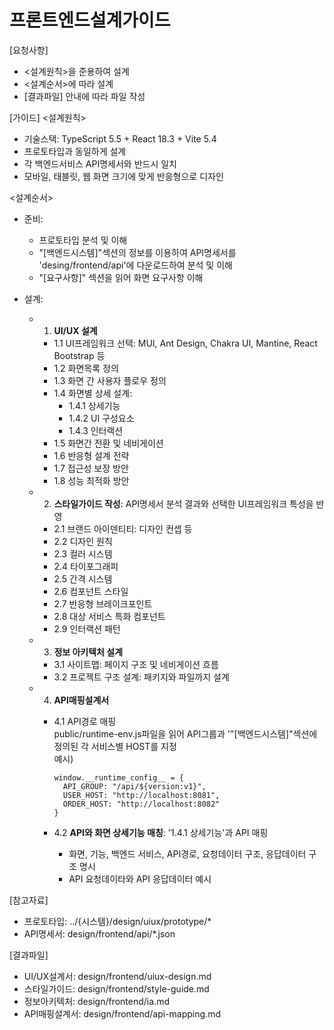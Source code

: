 # 프론트엔드설계가이드 

[요청사항]
- <설계원칙>을 준용하여 설계
- <설계순서>에 따라 설계
- [결과파일] 안내에 따라 파일 작성

[가이드]
<설계원칙>
- 기술스택: TypeScript 5.5 + React 18.3 + Vite 5.4
- 프로토타입과 동일하게 설계  
- 각 백엔드서비스 API명세서와 반드시 일치
- 모바일, 태블릿, 웹 화면 크기에 맞게 반응형으로 디자인  

<설계순서>
- 준비:
  - 프로토타입 분석 및 이해  
  - "[백엔드시스템]"섹션의 정보를 이용하여 API명세서를 'desing/frontend/api'에 다운로드하여 분석 및 이해
  - "[요구사항]" 섹션을 읽어 화면 요구사항 이해

- 설계:
  - 1. **UI/UX 설계**
    - 1.1 UI프레임워크 선택: MUI, Ant Design, Chakra UI, Mantine, React Bootstrap 등    
    - 1.2 화면목록 정의
    - 1.3 화면 간 사용자 플로우 정의 
    - 1.4 화면별 상세 설계: 
      - 1.4.1 상세기능
      - 1.4.2 UI 구성요소
      - 1.4.3 인터랙션
    - 1.5 화면간 전환 및 네비게이션 
    - 1.6 반응형 설계 전략 
    - 1.7 접근성 보장 방안 
    - 1.8 성능 최적화 방안 

  - 2. **스타일가이드 작성**: 
    API명세서 분석 결과와 선택한 UI프레임워크 특성을 반영
    - 2.1 브랜드 아이덴티티: 디자인 컨셉 등 
    - 2.2 디자인 원칙  
    - 2.3 컬러 시스템 
    - 2.4 타이포그래피
    - 2.5 간격 시스템
    - 2.6 컴포넌트 스타일 
    - 2.7 반응형 브레이크포인트
    - 2.8 대상 서비스 특화 컴포넌트  
    - 2.9 인터랙션 패턴

  - 3. **정보 아키텍처 설계**
    - 3.1 사이트맵: 페이지 구조 및 네비게이션 흐름
    - 3.2 프로젝트 구조 설계: 패키지와 파일까지 설계

  - 4. **API매핑설계서**
    - 4.1 API경로 매핑  
      public/runtime-env.js파일을 읽어 API그룹과 '"[백엔드시스템]"섹션에 정의된 각 서비스별 HOST를 지정       
      예시)
      ```
      window.__runtime_config__ = { 
        API_GROUP: "/api/${version:v1}",
        USER_HOST: "http://localhost:8081",
        ORDER_HOST: "http://localhost:8082"
      }
      ```

    - 4.2 **API와 화면 상세기능 매칭**: '1.4.1 상세기능'과 API 매핑   
      - 화면, 기능, 백엔드 서비스, API경로, 요청데이터 구조, 응답데이터 구조 명시    
      - API 요청데이타와 API 응답데이터 예시 

[참고자료]
- 프로토타입: ../{시스템}/design/uiux/prototype/*
- API명세서: design/frontend/api/*.json

[결과파일]
- UI/UX설계서: design/frontend/uiux-design.md
- 스타일가이드: design/frontend/style-guide.md
- 정보아키텍처: design/frontend/ia.md
- API매핑설계서: design/frontend/api-mapping.md


